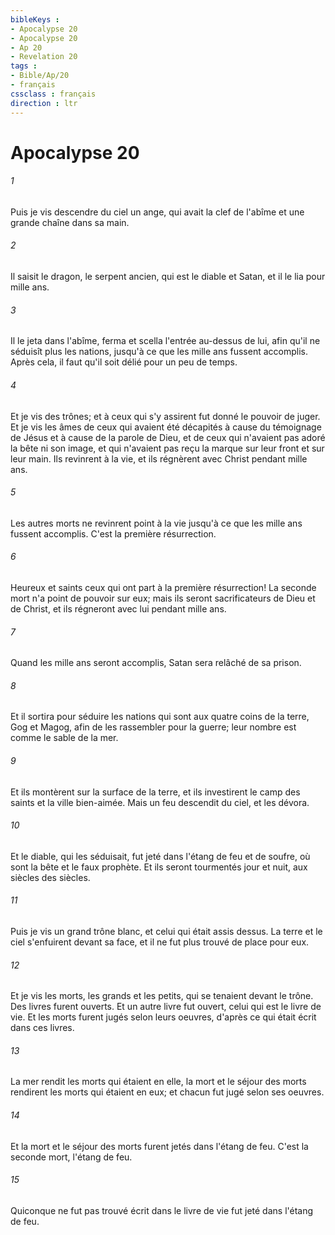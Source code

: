 ```yaml
---
bibleKeys : 
- Apocalypse 20
- Apocalypse 20
- Ap 20
- Revelation 20
tags : 
- Bible/Ap/20
- français
cssclass : français
direction : ltr
---
```


# Apocalypse 20

###### 1
Puis je vis descendre du ciel un ange, qui avait la clef de l'abîme et une grande chaîne dans sa main.
###### 2
Il saisit le dragon, le serpent ancien, qui est le diable et Satan, et il le lia pour mille ans.
###### 3
Il le jeta dans l'abîme, ferma et scella l'entrée au-dessus de lui, afin qu'il ne séduisît plus les nations, jusqu'à ce que les mille ans fussent accomplis. Après cela, il faut qu'il soit délié pour un peu de temps.
###### 4
Et je vis des trônes; et à ceux qui s'y assirent fut donné le pouvoir de juger. Et je vis les âmes de ceux qui avaient été décapités à cause du témoignage de Jésus et à cause de la parole de Dieu, et de ceux qui n'avaient pas adoré la bête ni son image, et qui n'avaient pas reçu la marque sur leur front et sur leur main. Ils revinrent à la vie, et ils régnèrent avec Christ pendant mille ans.
###### 5
Les autres morts ne revinrent point à la vie jusqu'à ce que les mille ans fussent accomplis. C'est la première résurrection.
###### 6
Heureux et saints ceux qui ont part à la première résurrection! La seconde mort n'a point de pouvoir sur eux; mais ils seront sacrificateurs de Dieu et de Christ, et ils régneront avec lui pendant mille ans.
###### 7
Quand les mille ans seront accomplis, Satan sera relâché de sa prison.
###### 8
Et il sortira pour séduire les nations qui sont aux quatre coins de la terre, Gog et Magog, afin de les rassembler pour la guerre; leur nombre est comme le sable de la mer.
###### 9
Et ils montèrent sur la surface de la terre, et ils investirent le camp des saints et la ville bien-aimée. Mais un feu descendit du ciel, et les dévora.
###### 10
Et le diable, qui les séduisait, fut jeté dans l'étang de feu et de soufre, où sont la bête et le faux prophète. Et ils seront tourmentés jour et nuit, aux siècles des siècles.
###### 11
Puis je vis un grand trône blanc, et celui qui était assis dessus. La terre et le ciel s'enfuirent devant sa face, et il ne fut plus trouvé de place pour eux.
###### 12
Et je vis les morts, les grands et les petits, qui se tenaient devant le trône. Des livres furent ouverts. Et un autre livre fut ouvert, celui qui est le livre de vie. Et les morts furent jugés selon leurs oeuvres, d'après ce qui était écrit dans ces livres.
###### 13
La mer rendit les morts qui étaient en elle, la mort et le séjour des morts rendirent les morts qui étaient en eux; et chacun fut jugé selon ses oeuvres.
###### 14
Et la mort et le séjour des morts furent jetés dans l'étang de feu. C'est la seconde mort, l'étang de feu.
###### 15
Quiconque ne fut pas trouvé écrit dans le livre de vie fut jeté dans l'étang de feu.

